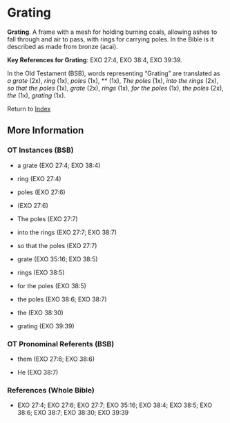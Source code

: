 # Grating
**Grating**. 
A frame with a mesh for holding burning coals, allowing ashes to fall through and air to pass, with rings for carrying poles. In the Bible is it described as made from bronze (acai). 


**Key References for Grating**: 
EXO 27:4, EXO 38:4, EXO 39:39. 


In the Old Testament (BSB), words representing “Grating” are translated as 
*a grate* (2x), *ring* (1x), *poles* (1x), ** (1x), *The poles* (1x), *into the rings* (2x), *so that the poles* (1x), *grate* (2x), *rings* (1x), *for the poles* (1x), *the poles* (2x), *the* (1x), *grating* (1x). 




Return to [Index](00-Index.md)

## More Information

### OT Instances (BSB)

* a grate (EXO 27:4; EXO 38:4)

* ring (EXO 27:4)

* poles (EXO 27:6)

*  (EXO 27:6)

* The poles (EXO 27:7)

* into the rings (EXO 27:7; EXO 38:7)

* so that the poles (EXO 27:7)

* grate (EXO 35:16; EXO 38:5)

* rings (EXO 38:5)

* for the poles (EXO 38:5)

* the poles (EXO 38:6; EXO 38:7)

* the (EXO 38:30)

* grating (EXO 39:39)



### OT Pronominal Referents (BSB)

* them (EXO 27:6; EXO 38:6)

* He (EXO 38:7)



### References (Whole Bible)

* EXO 27:4; EXO 27:6; EXO 27:7; EXO 35:16; EXO 38:4; EXO 38:5; EXO 38:6; EXO 38:7; EXO 38:30; EXO 39:39



